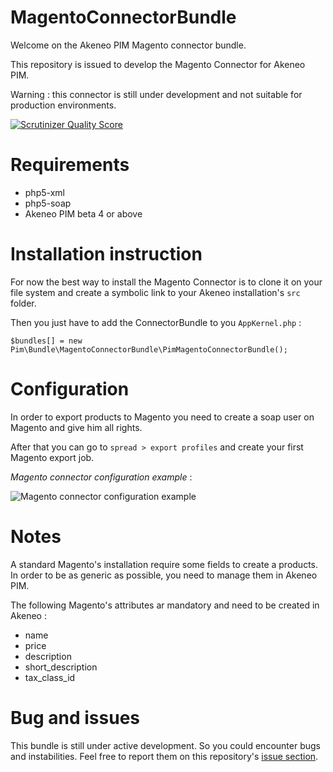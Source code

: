 # MagentoConnectorBundle

Welcome on the Akeneo PIM Magento connector bundle.

This repository is issued to develop the Magento Connector for Akeneo PIM.

Warning : this connector is still under development and not suitable for production environments.

[![Scrutinizer Quality Score](https://scrutinizer-ci.com/g/akeneo/MagentoConnectorBundle/badges/quality-score.png?s=f2f90f8746e80dc5a1e422156672bd3b0bb6658f)](https://scrutinizer-ci.com/g/akeneo/MagentoConnectorBundle/)

# Requirements

 - php5-xml
 - php5-soap
 - Akeneo PIM beta 4 or above

# Installation instruction

For now the best way to install the Magento Connector is to clone it on your file system and create a symbolic link to your Akeneo installation's `src` folder.

Then you just have to add the ConnectorBundle to you `AppKernel.php` :

    $bundles[] = new Pim\Bundle\MagentoConnectorBundle\PimMagentoConnectorBundle();

# Configuration

In order to export products to Magento you need to create a soap user on Magento and give him all rights.

After that you can go to `spread > export profiles` and create your first Magento export job.

*Magento connector configuration example* :

![Magento connector configuration example](http://i.imgur.com/thNNxtO.png)

# Notes

A standard Magento's installation require some fields to create a products. In order to be as generic as possible, you need to manage them in Akeneo PIM.

The following Magento's attributes ar mandatory and need to be created in Akeneo :

- name
- price
- description
- short_description
- tax_class_id

# Bug and issues

This bundle is still under active development. So you could encounter bugs and instabilities. Feel free to report them on this repository's [issue section](https://github.com/akeneo/MagentoConnectorBundle/issues).
